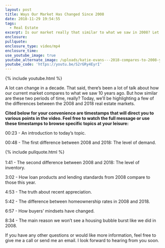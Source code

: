 ```yaml
---
layout: post
title: Ways Our Market Has Changed Since 2008
date: 2018-11-29 19:54:55
tags:
  - Real Estate
excerpt: Is our market really that similar to what we saw in 2008? Let’s find out.
enclosure:
pullquote:
enclosure_type: video/mp4
enclosure_time:
use_youtube_image: true
youtube_alternate_image: /uploads/katie-evans---2018-compares-to-2008-youtube.jpg
youtube_code: 'https://youtu.be/S2rGRy4EyrI'
---
```


{% include youtube.html %}

A lot can change in a decade. That said, there’s been a lot of talk about how our current market compares to what we saw 10 years ago. But how similar are these two periods of time, really? Today, we’ll be highlighting a few of the differences between the 2008 and 2018 real estate markets.&nbsp;

**Cited below for your convenience are timestamps that will direct you to various points in the video. Feel free to watch the full message or use these timestamps to browse specific topics at your leisure:&nbsp;**

00:23 - An introduction to today’s topic.

00:48 - The first difference between 2008 and 2018: The level of demand.&nbsp;

{% include pullquote.html %}<br><br>1:41 - The second difference between 2008 and 2018: The level of inventory.&nbsp;

3:02 - How loan products and lending standards from 2008 compare to those this year.&nbsp;

4:53 - The truth about recent appreciation.&nbsp;

5:42 - The difference between homeownership rates in 2008 and 2018.&nbsp;

6:57 - How buyers’ mindsets have changed.&nbsp;

8:34 - The main reason we won’t see a housing bubble burst like we did in 2008.&nbsp;

If you have any other questions or would like more information, feel free to give me a call or send me an email. I look forward to hearing from you soon.